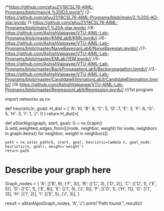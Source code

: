 /*https://github.com/afuu21/18CSL76-AIML-Programs/blob/main/4.%20ID3.ipynb*/
/2-https://github.com/afuu21/18CSL76-AIML-Programs/blob/main/2.%20S-AO-star.ipynb/
/1-https://github.com/afuu21/18CSL76-AIML-Programs/blob/main/1.%20A-star.ipynb/
//8-https://github.com/AshishVajpayee/VTU-AIML-Lab-Programs/blob/master/KNNLab8/KNN.ipynb//
//6-https://github.com/AshishVajpayee/VTU-AIML-Lab-Programs/blob/master/NaiveBayesianLab6/NaiveBayesian.ipynb//
//7-https://github.com/AshishVajpayee/VTU-AIML-Lab-Programs/blob/master/EMLab7/EM.ipynb//
//5-https://github.com/AshishVajpayee/VTU-AIML-Lab-Programs/blob/master/BackPropagationLab5/Backpropagation.ipynb//
//3-https://github.com/AshishVajpayee/VTU-AIML-Lab-Programs/blob/master/CandidateEliminationLab3/CandidateElimination.ipynb//
//9-https://github.com/AshishVajpayee/VTU-AIML-Lab-Programs/blob/master/RegressionLab9/Regression.ipynb//
///1st program 

import networkx as nx

def heuristic(n, goal):
    H_dist = {
        'A': 10,
        'B': 8,
        'C': 5,
        'D': 7,
        'E': 3,
        'F': 6,
        'G': 5,
        'H': 3,
        'I': 1,
        'J': 0
    }
    return H_dist[n]

def aStarAlgo(graph, start, goal):
    G = nx.Graph()
    G.add_weighted_edges_from([(node, neighbor, weight) for node, neighbors in graph.items() for neighbor, weight in neighbors])

    path = nx.astar_path(G, start, goal, heuristic=lambda n, goal_node: heuristic(n, goal), weight='weight')
    return path

# Describe your graph here
Graph_nodes = {
    'A': [('B', 6), ('F', 3)],
    'B': [('C', 3), ('D', 2)],
    'C': [('D', 1), ('E', 5)],
    'D': [('C', 1), ('E', 8)],
    'E': [('I', 5), ('J', 5)],
    'F': [('G', 1), ('H', 7)],
    'G': [('I', 3)],
    'H': [('I', 2)],
    'I': [('E', 5), ('J', 3)],
}

result = aStarAlgo(Graph_nodes, 'A', 'J')
print("Path found:", result)//
